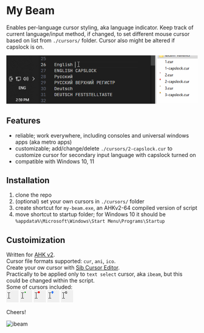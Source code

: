 # My Beam

Enables per-language cursor styling, aka language indicator.
Keep track of current language/input method, if changed, to set different mouse cursor based on list from `./cursors/` folder.
Cursor also might be altered if capslock is on.

<img src="img/how-it-work.gif" width="608" />

## Features

-   reliable; work everywhere, including consoles and universal windows apps (aka metro apps)
-   customizable; add/change/delete `./cursors/2-capslock.cur` to customize cursor for secondary input language with capslock turned on
-   compatible with Windows 10, 11

## Installation

1. clone the repo
2. (optional) set your own cursors in `./cursors/` folder
3. create shortcut for `my-beam.exe`, an AHKv2-64 compiled version of script
4. move shortcut to startup folder; for Windows 10 it should be `%appdata%\Microsoft\Windows\Start Menu\Programs\Startup`

## Custoimization

Written for [AHK v2](https://www.autohotkey.com/docs/v2/).  
Cursor file formats supported: `cur`, `ani`, `ico`.  
Create your ow cursor with [Sib Cursor Editor](http://www.sibcode.com/cursor-editor/).  
Practically to be applied only to `text select` cursor, aka `ibeam`, but this could be changed within the script.  
Some of cursors included:  
<img src="img/ibeam-default.jpg" alt="default i-beam cursor" />
<img src="img/ibeam-dot-green.jpg" alt="i-beam cursor with dot" />
<img src="img/ibeam-circle-red.jpg" alt="i-beam cursor with circle" />
<img src="img/ibeam-arrow-up-blue.jpg" alt="i-beam cursor with arrow up" />
<img src="img/ibeam-g.jpg" alt="i-beam cursor with letter g" />

Cheers!

<img src="https://upload.wikimedia.org/wikipedia/commons/thumb/0/09/I-BeamCrossSection.svg/220px-I-BeamCrossSection.svg.png" alt="ibeam" />


